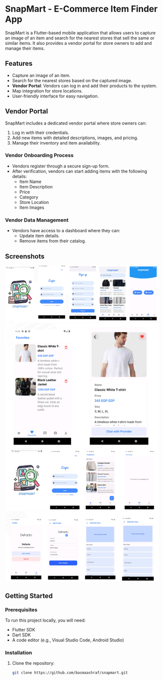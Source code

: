 # SnapMart - E-Commerce Item Finder App


SnapMart is a Flutter-based mobile application that allows users to capture an image of an item and search for the nearest stores that sell the same or similar items. It also provides a vendor portal for store owners to add and manage their items.

## Features
- Capture an image of an item.
- Search for the nearest stores based on the captured image.
- **Vendor Portal**: Vendors can log in and add their products to the system.
- Map integration for store locations.
- User-friendly interface for easy navigation.

## Vendor Portal
SnapMart includes a dedicated vendor portal where store owners can:
1. Log in with their credentials.
2. Add new items with detailed descriptions, images, and pricing.
3. Manage their inventory and item availability.

### Vendor Onboarding Process
- Vendors register through a secure sign-up form.
- After verification, vendors can start adding items with the following details:
  - Item Name
  - Item Description
  - Price
  - Category
  - Store Location
  - Item Images

### Vendor Data Management
- Vendors have access to a dashboard where they can:
  - Update item details.
  - Remove items from their catalog.
 

## Screenshots
![App Interfaces for user ](https://github.com/Basmaaashraf/Graduation-Project/blob/master/Screenshot%202024-10-12%20144433.png)
![App Interfaces for user](https://github.com/Basmaaashraf/Graduation-Project/blob/master/Screenshot%202024-10-12%20144539.png)
![App Interfaces for vendor](https://github.com/Basmaaashraf/Graduation-Project/blob/master/Screenshot%202024-10-12%20144602.png)
![App Interfaces for vendor](https://github.com/Basmaaashraf/Graduation-Project/blob/master/Screenshot%202024-10-12%20144621.png)

## Getting Started

### Prerequisites
To run this project locally, you will need:
- Flutter SDK
- Dart SDK
- A code editor (e.g., Visual Studio Code, Android Studio)

### Installation

1. Clone the repository:
   ```bash
   git clone https://github.com/basmaashraf/snapmart.git
